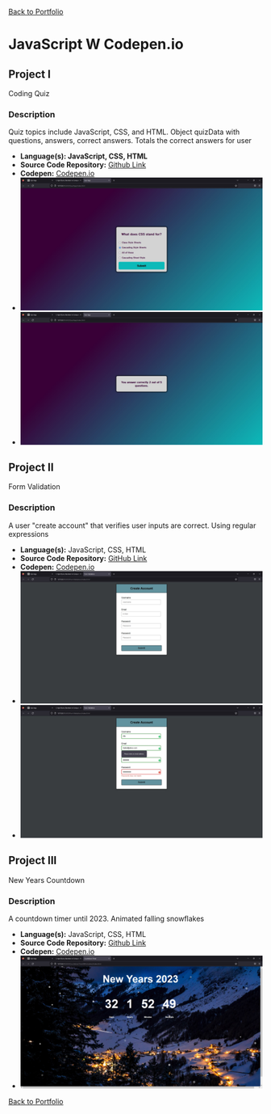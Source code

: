[Back to Portfolio](./)

JavaScript W Codepen.io
===============

## Project I
Coding Quiz
### Description
Quiz topics include JavaScript, CSS, and HTML. Object quizData with questions, answers, correct answers. Totals the correct answers for user

-   **Language(s): JavaScript, CSS, HTML**
-   **Source Code Repository:** [Github Link](https://github.com/ckyleflynn/JS_code-project1-/tree/main/QuizApp)
-   **Codepen:** [Codepen.io](https://codepen.io/Ckflynndev/pen/gOWvdOy?editors=0100)
-   ![screenshot](images/quiz.jpg )
-   ![screenshot](images/quiz1.jpg )

## Project II
Form Validation
### Description
A user "create account" that verifies user inputs are correct. Using regular expressions

-   **Language(s):** JavaScript, CSS, HTML
-   **Source Code Repository:** [GitHub Link](https://github.com/ckyleflynn/JS_code-project1-/tree/main/FormValidation)
-   **Codepen:** [Codepen.io](https://codepen.io/Ckflynndev/pen/WNjMgpw)
-   ![screenshot](images/form1.jpg )
-   ![screenshot](images/form2.jpg )

## Project III
New Years Countdown
### Description
A countdown timer until 2023. Animated falling snowflakes

-   **Language(s):** JavaScript, CSS, HTML
-   **Source Code Repository:** [Github Link](https://github.com/ckyleflynn/JS_code-project1-/tree/main/Countdown%20Timer%20w%20Animation)
-   **Codepen:** [Codepen.io](https://codepen.io/Ckflynndev/pen/vYmdzEQ)
-   ![screenshot](images/countdown.jpg )


[Back to Portfolio](./)
